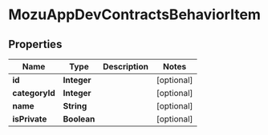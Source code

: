 
# MozuAppDevContractsBehaviorItem

## Properties
Name | Type | Description | Notes
------------ | ------------- | ------------- | -------------
**id** | **Integer** |  |  [optional]
**categoryId** | **Integer** |  |  [optional]
**name** | **String** |  |  [optional]
**isPrivate** | **Boolean** |  |  [optional]



